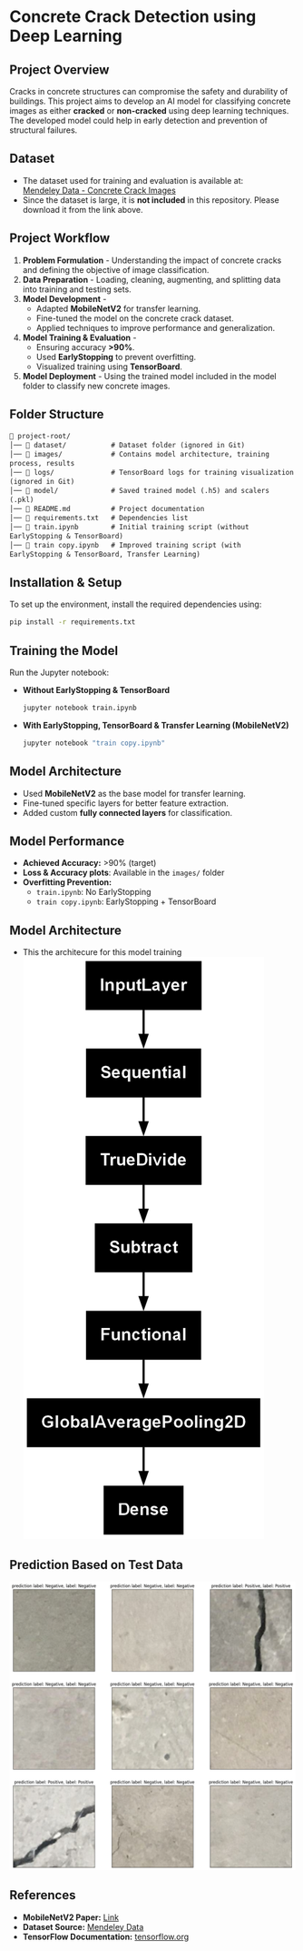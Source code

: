 # **Concrete Crack Detection using Deep Learning**  

## **Project Overview**  
Cracks in concrete structures can compromise the safety and durability of buildings. This project aims to develop an AI model for classifying concrete images as either **cracked** or **non-cracked** using deep learning techniques. The developed model could help in early detection and prevention of structural failures.  

## **Dataset**  
- The dataset used for training and evaluation is available at:  
  [Mendeley Data - Concrete Crack Images](https://data.mendeley.com/datasets/5y9wdsg2zt/2)  
- Since the dataset is large, it is **not included** in this repository. Please download it from the link above.  

## **Project Workflow**  
1. **Problem Formulation** - Understanding the impact of concrete cracks and defining the objective of image classification.  
2. **Data Preparation** - Loading, cleaning, augmenting, and splitting data into training and testing sets.  
3. **Model Development** -  
   - Adapted **MobileNetV2** for transfer learning.  
   - Fine-tuned the model on the concrete crack dataset.  
   - Applied techniques to improve performance and generalization.  
4. **Model Training & Evaluation** -  
   - Ensuring accuracy **>90%**.  
   - Used **EarlyStopping** to prevent overfitting.  
   - Visualized training using **TensorBoard**.  
5. **Model Deployment** - Using the trained model included in the model folder to classify new concrete images.  

## **Folder Structure**  
```
📂 project-root/
│── 📂 dataset/           # Dataset folder (ignored in Git)
│── 📂 images/            # Contains model architecture, training process, results
│── 📂 logs/              # TensorBoard logs for training visualization (ignored in Git)
│── 📂 model/             # Saved trained model (.h5) and scalers (.pkl)
│── 📄 README.md          # Project documentation
│── 📄 requirements.txt   # Dependencies list
│── 📄 train.ipynb        # Initial training script (without EarlyStopping & TensorBoard)
│── 📄 train copy.ipynb   # Improved training script (with EarlyStopping & TensorBoard, Transfer Learning)
```

## **Installation & Setup**  
To set up the environment, install the required dependencies using:  
```bash
pip install -r requirements.txt
```

## **Training the Model**  
Run the Jupyter notebook:  

- **Without EarlyStopping & TensorBoard**  
  ```bash
  jupyter notebook train.ipynb
  ```
- **With EarlyStopping, TensorBoard & Transfer Learning (MobileNetV2)**  
  ```bash
  jupyter notebook "train copy.ipynb"
  ```

## **Model Architecture**  
- Used **MobileNetV2** as the base model for transfer learning.  
- Fine-tuned specific layers for better feature extraction.  
- Added custom **fully connected layers** for classification.  

## **Model Performance**  
- **Achieved Accuracy:** >90% (target)  
- **Loss & Accuracy plots**: Available in the `images/` folder  
- **Overfitting Prevention:**  
  - `train.ipynb`: No EarlyStopping  
  - `train copy.ipynb`: EarlyStopping + TensorBoard  

## **Model Architecture** 
- This the architecure for this model training
![alt text](images/model.png)

## **Prediction Based on Test Data** 
![alt text](images/prediction.png) 

## **References**  
- **MobileNetV2 Paper:** [Link](https://arxiv.org/abs/1801.04381)  
- **Dataset Source:** [Mendeley Data](https://data.mendeley.com/datasets/5y9wdsg2zt/2)  
- **TensorFlow Documentation:** [tensorflow.org](https://www.tensorflow.org/)  